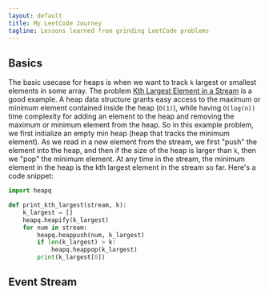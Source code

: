 ```yaml
---
layout: default
title: My LeetCode Journey
tagline: Lessons learned from grinding LeetCode problems
---
```


## Basics

The basic usecase for heaps is when we want to track `k` largest or smallest elements in some array. The problem [Kth Largest Element in a Stream](https://leetcode.com/problems/kth-largest-element-in-a-stream/) is a good example. A heap data structure grants easy access to the maximum or minimum element contained inside the heap (`O(1)`), while having `O(log(n))` time complexity for adding an element to the heap and removing the maximum or minimum element from the heap. So in this example problem, we first initialize an empty min heap (heap that tracks the minimum element). As we read in a new element from the stream, we first "push" the element into the heap, and then if the size of the heap is larger than `k`, then we "pop" the minimum element. At any time in the stream, the minimum element in the heap is the kth largest element in the stream so far. Here's a code snippet:
```python
import heapq

def print_kth_largest(stream, k):
    k_largest = []
    heapq.heapify(k_largest)
    for num in stream:
        heapq.heappush(num, k_largest)
        if len(k_largest) > k:
            heapq.heappop(k_largest)
        print(k_largest[0])
```

## Event Stream
